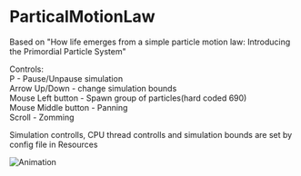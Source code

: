 # ParticalMotionLaw

Based on "How life emerges from a simple particle motion law: Introducing the Primordial Particle System"    

Controls:   
P - Pause/Unpause simulation    
Arrow Up/Down - change simulation bounds    
Mouse Left button - Spawn group of particles(hard coded 690)   
Mouse Middle button - Panning   
Scroll - Zomming    

Simulation controlls, CPU thread controlls and simulation bounds are set by config file in Resources   

![Animation](https://github.com/SlawoStr/ParticalMotionLaw/blob/master/Animation.gif)
